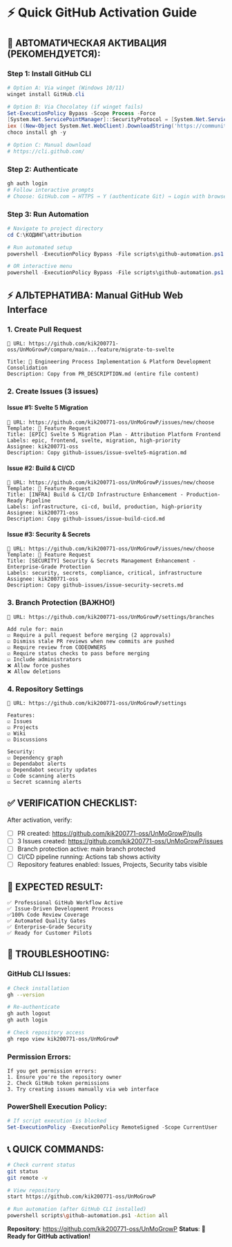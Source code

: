 # ⚡ Quick GitHub Activation Guide

## 🚀 АВТОМАТИЧЕСКАЯ АКТИВАЦИЯ (РЕКОМЕНДУЕТСЯ):

### Step 1: Install GitHub CLI
```powershell
# Option A: Via winget (Windows 10/11)
winget install GitHub.cli

# Option B: Via Chocolatey (if winget fails)
Set-ExecutionPolicy Bypass -Scope Process -Force
[System.Net.ServicePointManager]::SecurityProtocol = [System.Net.ServicePointManager]::SecurityProtocol -bor 3072
iex ((New-Object System.Net.WebClient).DownloadString('https://community.chocolatey.org/install.ps1'))
choco install gh -y

# Option C: Manual download
# https://cli.github.com/
```

### Step 2: Authenticate
```bash
gh auth login
# Follow interactive prompts
# Choose: GitHub.com → HTTPS → Y (authenticate Git) → Login with browser
```

### Step 3: Run Automation
```powershell
# Navigate to project directory
cd C:\КОДИНГ\attribution

# Run automated setup
powershell -ExecutionPolicy Bypass -File scripts\github-automation.ps1 -Action all

# OR interactive menu
powershell -ExecutionPolicy Bypass -File scripts\github-automation.ps1
```

## ⚡ АЛЬТЕРНАТИВА: Manual GitHub Web Interface

### 1. Create Pull Request
```
🔗 URL: https://github.com/kik200771-oss/UnMoGrowP/compare/main...feature/migrate-to-svelte

Title: 🚀 Engineering Process Implementation & Platform Development Consolidation
Description: Copy from PR_DESCRIPTION.md (entire file content)
```

### 2. Create Issues (3 issues)

#### Issue #1: Svelte 5 Migration
```
🔗 URL: https://github.com/kik200771-oss/UnMoGrowP/issues/new/choose
Template: 🚀 Feature Request
Title: [EPIC] Svelte 5 Migration Plan - Attribution Platform Frontend
Labels: epic, frontend, svelte, migration, high-priority
Assignee: kik200771-oss
Description: Copy github-issues/issue-svelte5-migration.md
```

#### Issue #2: Build & CI/CD
```
🔗 URL: https://github.com/kik200771-oss/UnMoGrowP/issues/new/choose
Template: 🚀 Feature Request
Title: [INFRA] Build & CI/CD Infrastructure Enhancement - Production-Ready Pipeline
Labels: infrastructure, ci-cd, build, production, high-priority
Assignee: kik200771-oss
Description: Copy github-issues/issue-build-cicd.md
```

#### Issue #3: Security & Secrets
```
🔗 URL: https://github.com/kik200771-oss/UnMoGrowP/issues/new/choose
Template: 🚀 Feature Request
Title: [SECURITY] Security & Secrets Management Enhancement - Enterprise-Grade Protection
Labels: security, secrets, compliance, critical, infrastructure
Assignee: kik200771-oss
Description: Copy github-issues/issue-security-secrets.md
```

### 3. Branch Protection (ВАЖНО!)
```
🔗 URL: https://github.com/kik200771-oss/UnMoGrowP/settings/branches

Add rule for: main
☑️ Require a pull request before merging (2 approvals)
☑️ Dismiss stale PR reviews when new commits are pushed
☑️ Require review from CODEOWNERS
☑️ Require status checks to pass before merging
☑️ Include administrators
❌ Allow force pushes
❌ Allow deletions
```

### 4. Repository Settings
```
🔗 URL: https://github.com/kik200771-oss/UnMoGrowP/settings

Features:
☑️ Issues
☑️ Projects
☑️ Wiki
☑️ Discussions

Security:
☑️ Dependency graph
☑️ Dependabot alerts
☑️ Dependabot security updates
☑️ Code scanning alerts
☑️ Secret scanning alerts
```

## ✅ VERIFICATION CHECKLIST:

After activation, verify:
- [ ] PR created: https://github.com/kik200771-oss/UnMoGrowP/pulls
- [ ] 3 Issues created: https://github.com/kik200771-oss/UnMoGrowP/issues
- [ ] Branch protection active: main branch protected
- [ ] CI/CD pipeline running: Actions tab shows activity
- [ ] Repository features enabled: Issues, Projects, Security tabs visible

## 🎯 EXPECTED RESULT:

```
✅ Professional GitHub Workflow Active
✅ Issue-Driven Development Process
✅100% Code Review Coverage
✅ Automated Quality Gates
✅ Enterprise-Grade Security
✅ Ready for Customer Pilots
```

## 🚨 TROUBLESHOOTING:

### GitHub CLI Issues:
```bash
# Check installation
gh --version

# Re-authenticate
gh auth logout
gh auth login

# Check repository access
gh repo view kik200771-oss/UnMoGrowP
```

### Permission Errors:
```
If you get permission errors:
1. Ensure you're the repository owner
2. Check GitHub token permissions
3. Try creating issues manually via web interface
```

### PowerShell Execution Policy:
```powershell
# If script execution is blocked
Set-ExecutionPolicy -ExecutionPolicy RemoteSigned -Scope CurrentUser
```

## 📞 QUICK COMMANDS:

```bash
# Check current status
git status
git remote -v

# View repository
start https://github.com/kik200771-oss/UnMoGrowP

# Run automation (after GitHub CLI installed)
powershell scripts\github-automation.ps1 -Action all
```

**Repository**: https://github.com/kik200771-oss/UnMoGrowP
**Status**: 🎯 **Ready for GitHub activation!**